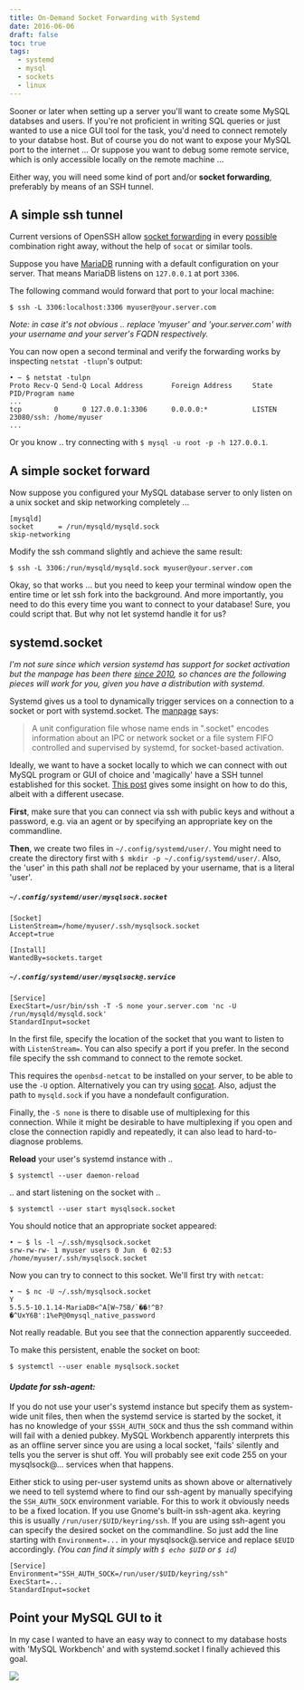 ```yaml
---
title: On-Demand Socket Forwarding with Systemd
date: 2016-06-06
draft: false
toc: true
tags:
  - systemd
  - mysql
  - sockets
  - linux
---
```


Sooner or later when setting up a server you'll want to create some MySQL databses and users. If you're not proficient in writing SQL queries or just wanted to use a nice GUI tool for the task, you'd need to connect remotely to your databse host. But of course you do not want to expose your MySQL port to the internet ... Or suppose you want to debug some remote service, which is only accessible locally on the remote machine ...

<!--more-->

Either way, you will need some kind of port and/or __socket forwarding__, preferably by means of an SSH tunnel.


## A simple ssh tunnel

[socket forwarding]: https://lwn.net/Articles/609321/ "OpenSSH 6.7 will bring socket forwarding and more"
[possible]: man.openbsd.org/ssh "OpenSSH man page"

Current versions of OpenSSH allow [socket forwarding] in every [possible] combination right away, without the help of `socat` or similar tools.

[MariaDB]: https://mariadb.org/

Suppose you have [MariaDB] running with a default configuration on your server. That means MariaDB listens on `127.0.0.1` at port `3306`.

The following command would forward that port to your local machine:
```
$ ssh -L 3306:localhost:3306 myuser@your.server.com
```

_Note: in case it's not obvious .. replace 'myuser' and 'your.server.com' with your username and your server's FQDN respectively._

You can now open a second terminal and verify the forwarding works by inspecting `netstat -tlupn`'s output:

```
• ~ $ netstat -tulpn
Proto Recv-Q Send-Q Local Address       Foreign Address     State       PID/Program name    
...
tcp        0      0 127.0.0.1:3306      0.0.0.0:*           LISTEN      23080/ssh: /home/myuser
...
```

Or you know .. try connecting with `$ mysql -u root -p -h 127.0.0.1`.


## A simple socket forward

Now suppose you configured your MySQL database server to only listen on a unix socket and skip networking completely ...

```
[mysqld]
socket		= /run/mysqld/mysqld.sock
skip-networking
```

Modify the ssh command slightly and achieve the same result:
```
$ ssh -L 3306:/run/mysqld/mysqld.sock myuser@your.server.com
```

Okay, so that works ... but you need to keep your terminal window open the entire time or let ssh fork into the background. And more importantly, you need to do this every time you want to connect to your database! Sure, you could script that. But why not let systemd handle it for us?

## systemd.socket

[since 2010]: https://github.com/systemd/systemd/commit/1f812feafb4b98d5cfa2934886bbdd43325780bb
[manpage]: https://www.freedesktop.org/software/systemd/man/systemd.socket.html
[This post]: https://tilde.town/~cel/irc-socket-activation.html "IRC socket activation"

_I'm not sure since which version systemd has support for socket activation but the manpage has been there [since 2010], so chances are the following pieces will work for you, given you have a distribution with systemd._

Systemd gives us a tool to dynamically trigger services on a connection to a socket or port with systemd.socket. The [manpage] says:

> A unit configuration file whose name ends in ".socket" encodes information about an IPC or network socket or a file system FIFO controlled and supervised by systemd, for socket-based activation.

Ideally, we want to have a socket locally to which we can connect with out MySQL program or GUI of choice and 'magically' have a SSH tunnel established for this socket. [This post] gives some insight on how to do this, albeit with a different usecase.

__First__, make sure that you can connect via ssh with public keys and without a password, e.g. via an agent or by specifying an appropriate key on the commandline.

__Then__, we create two files in `~/.config/systemd/user/`. You might need to create the directory first with `$ mkdir -p ~/.config/systemd/user/`. Also, the 'user' in this path shall _not_ be replaced by your username, that is a literal 'user'.

##### `~/.config/systemd/user/mysqlsock.socket`
```
[Socket]
ListenStream=/home/myuser/.ssh/mysqlsock.socket
Accept=true

[Install]
WantedBy=sockets.target
```

##### `~/.config/systemd/user/mysqlsock@.service`
```
[Service]
ExecStart=/usr/bin/ssh -T -S none your.server.com 'nc -U /run/mysqld/mysqld.sock'
StandardInput=socket
```

In the first file, specify the location of the socket that you want to listen to with `ListenStream=`. You can also specify a port if you prefer. In the second file specify the ssh command to connect to the remote socket.

[socat]: http://www.ralf-lang.de/2011/11/22/using-socat-to-debug-unix-sockets-like-telnet-for-tcp/

This requires the `openbsd-netcat` to be installed on your server, to be able to use the `-U` option. Alternatively you can try using [socat]. Also, adjust the path to `mysqld.sock` if you have a nondefault configuration.

Finally, the `-S none` is there to disable use of multiplexing for this connection. While it might be desirable to have multiplexing if you open and close the connection rapidly and repeatedly, it can also lead to hard-to-diagnose problems.

__Reload__ your user's systemd instance with ..
```
$ systemctl --user daemon-reload
```
.. and start listening on the socket with ..
```
$ systemctl --user start mysqlsock.socket
```

You should notice that an appropriate socket appeared:
```
• ~ $ ls -l ~/.ssh/mysqlsock.socket
srw-rw-rw- 1 myuser users 0 Jun  6 02:53 /home/myuser/.ssh/mysqlsock.socket
```

Now you can try to connect to this socket. We'll first try with `netcat`:
```
• ~ $ nc -U ~/.ssh/mysqlsock.socket
Y
5.5.5-10.1.14-MariaDB<^A[W~75B/`��!^B?�^UxY6B':1%eP@0mysql_native_password
```
Not really readable. But you see that the connection apparently succeeded.

To make this persistent, enable the socket on boot:
```
$ systemctl --user enable mysqlsock.socket
```

#### _Update for ssh-agent:_

If you do not use your user's systemd instance but specify them as system-wide unit files, then when the systemd service is started by the socket, it has no knowledge of your `$SSH_AUTH_SOCK` and thus the ssh command within will fail with a denied pubkey. MySQL Workbench apparently interprets this as an offline server since you are using a local socket, 'fails' silently and tells you the server is shut off. You will probably see exit code 255 on your mysqlsock@... services when that happens.

Either stick to using per-user systemd units as shown above or alternatively we need to tell systemd where to find our ssh-agent by manually specifying the `SSH_AUTH_SOCK` environment variable. For this to work it obviously needs to be a fixed location. If you use Gnome's built-in ssh-agent aka. keyring this is usually `/run/user/$UID/keyring/ssh`. If you are using ssh-agent you can specify the desired socket on the commandline. So just add the line starting with `Environment=...` in your mysqlsock@.service and replace `$EUID` accordingly. _(You can find it simply with `$ echo $UID` or `$ id`)_

```
[Service]
Environment="SSH_AUTH_SOCK=/run/user/$UID/keyring/ssh"
ExecStart=...
StandardInput=socket
```

## Point your MySQL GUI to it

In my case I wanted to have an easy way to connect to my database hosts with 'MySQL Workbench' and with systemd.socket I finally achieved this goal.

![](/content/images/2016/06/Screenshot-from-2016-06-06-04-49-45.png)
